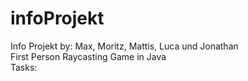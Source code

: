# infoProjekt
Info Projekt by: Max, Moritz, Mattis, Luca und Jonathan <br>
First Person Raycasting Game in Java <br>
Tasks:
